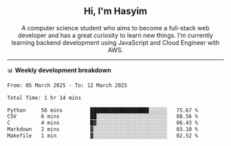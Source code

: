 <h2 align="center">Hi, I'm Hasyim</h2>

<p align="center">A computer science student who aims to become a full-stack web developer and has a great curiosity to learn new things. I’m currently learning backend development using JavaScript and Cloud Engineer with AWS.</p>

---

📊 **Weekly development breakdown**

<!--START_SECTION:waka-->

```txt
From: 05 March 2025 - To: 12 March 2025

Total Time: 1 hr 14 mins

Python     56 mins         ███████████████████░░░░░░   75.67 %
CSV        6 mins          ██░░░░░░░░░░░░░░░░░░░░░░░   08.56 %
C          4 mins          █▓░░░░░░░░░░░░░░░░░░░░░░░   06.43 %
Markdown   2 mins          ▓░░░░░░░░░░░░░░░░░░░░░░░░   03.10 %
Makefile   1 min           ▓░░░░░░░░░░░░░░░░░░░░░░░░   02.52 %
```

<!--END_SECTION:waka-->

<!-- - You can reach me on **hasyim11c@gmail.com** -->
